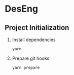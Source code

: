# DesEng

## Project Initialization

1. Install dependencies
    ```shell
    yarn
    ```
2. Prepare git hooks
    ```shell
    yarn prepare
    ```